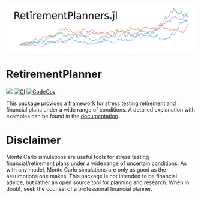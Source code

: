 [![](docs/src/assets/large_logo.png)](https://itsdfish.github.io/RetirementPlanners.jl/dev/)
# RetirementPlanner

[![](https://img.shields.io/badge/docs-latest-blue.svg)](https://itsdfish.github.io/RetirementCalculators.jl/dev/) [![CI](https://github.com/itsdfish/RetirementCalculators.jl/actions/workflows/CI.yml/badge.svg)](https://github.com/itsdfish/RetirementPlanners.jl/actions/workflows/CI.yml) [![CodeCov][codecov-img]][codecov-url] 

[codecov-img]: https://codecov.io/github/itsdfish/RetirementPlanners.jl/badge.svg?branch=main
[codecov-url]: https://codecov.io/github/itsdfish/RetirementPlanners.jl?branch=main


This package provides a framework for stress testing retirement and financial plans under a wide range of conditions. A detailed explanation with examples can be found in the [documentation](https://itsdfish.github.io/RetirementPlanners.jl/dev/).

# Disclaimer

Monte Carlo simulations are useful tools for stress testing financial/retirement plans under a wide range of uncertain conditions. As with any model, Monte Carlo simulations are only as good as the assumptions one makes. This package is not intended to be financial advice, but rather an open source tool for planning and research. When in doubt, seek the counsel of a professional financial planner. 